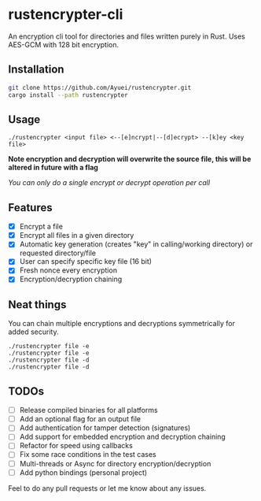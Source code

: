 # rustencrypter-cli
An encryption cli tool for directories and files written purely in Rust. Uses AES-GCM with 128 bit encryption. 

## Installation
```bash
git clone https://github.com/Ayuei/rustencrypter.git
cargo install --path rustencrypter
```

## Usage
```
./rustencrypter <input file> <--[e]ncrypt|--[d]ecrypt> --[k]ey <key file>
```
**Note encryption and decryption will overwrite the source file, this will be altered in future with a flag**

*You can only do a single encrypt or decrypt operation per call*


## Features
- [x] Encrypt a file
- [x] Encrypt all files in a given directory
- [x] Automatic key generation (creates "key" in calling/working directory) or requested directory/file
- [x] User can specify specific key file (16 bit)
- [x] Fresh nonce every encryption
- [x] Encryption/decryption chaining

## Neat things
You can chain multiple encryptions and decryptions symmetrically for added security.
```
./rustencrypter file -e
./rustencrypter file -e
./rustencrypter file -d
./rustencrypter file -d
```

## TODOs
- [ ] Release compiled binaries for all platforms
- [ ] Add an optional flag for an output file
- [ ] Add authentication for tamper detection (signatures)
- [ ] Add support for embedded encryption and decryption chaining
- [ ] Refactor for speed using callbacks
- [ ] Fix some race conditions in the test cases
- [ ] Multi-threads or Async for directory encryption/decryption
- [ ] Add python bindings (personal project)

Feel to do any pull requests or let me know about any issues. 
